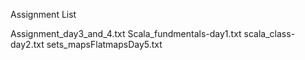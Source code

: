 Assignment List

Assignment_day3_and_4.txt
Scala_fundmentals-day1.txt
scala_class-day2.txt
sets_mapsFlatmapsDay5.txt